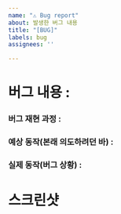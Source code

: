 ```yaml
---
name: "⚠️ Bug report"
about: 발생한 버그 내용
title: "[BUG]"
labels: bug
assignees: ''

---
```


# 버그 내용 :


### 버그 재현 과정 : 



### 예상 동작(본래 의도하려던 바) : 


### 실제 동작(버그 상황) : 




# 스크린샷
